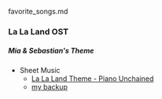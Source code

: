 favorite_songs.md

### La La Land OST
##### Mia & Sebastian's Theme
* Sheet Music
  * [La La Land Theme - Piano Unchained](https://www.pianounchained.com/score/31)
  * [my backup](https://drive.google.com/file/d/1jlf0EJpscl97Fg9MFuArg7g6mmphktm5/view?usp=sharing)
